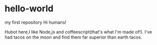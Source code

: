 # hello-world
my first repository
Hi humans!

Hubot here,I like Node,js and coffeescript(that's what I'm made of!).
I've had tacos on the moon and find them far superior than earth tacos.
